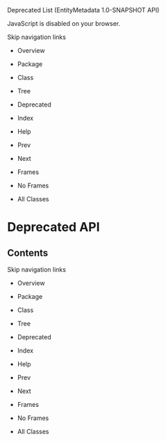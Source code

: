 Deprecated List (EntityMetadata 1.0-SNAPSHOT API)

JavaScript is disabled on your browser.

Skip navigation links

 *  Overview
 *  Package
 *  Class
 *  Tree
 *  Deprecated
 *  Index
 *  Help

 *  Prev
 *  Next

 *  Frames
 *  No Frames

 *  All Classes

# Deprecated API #

## Contents ##

Skip navigation links

 *  Overview
 *  Package
 *  Class
 *  Tree
 *  Deprecated
 *  Index
 *  Help

 *  Prev
 *  Next

 *  Frames
 *  No Frames

 *  All Classes